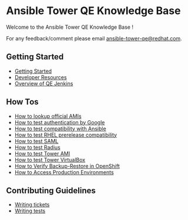 # Ansible Tower QE Knowledge Base

Welcome to the Ansible Tower QE Knowledge Base !

For any feedback/comment please email <ansible-tower-qe@redhat.com>.

## Getting Started

  * [Getting Started](getting_started.md)
  * [Developer Resources](developer_resources.md)
  * [Overview of QE Jenkins](overview_of_qe_jenkins_jobs.md)


## How Tos

  * [How to lookup official AMIs](how_to_look_up_official_amis.md)
  * [How to test authentication by Google](how_to_test_authentication_by_google.md)
  * [How to test compatibility with Ansible](how_to_test_compatibility_with_ansible.md)
  * [How to test RHEL prerelease compatibility](how_to_test_compatibility_with_rhel_prereleases.md)
  * [How to test SAML](how_to_test_saml.md)
  * [How to test Radius](how_to_test_radius.md)
  * [How to test Tower AMI](how_to_test_tower_ami.md)
  * [How to test Tower VirtualBox](how_to_test_tower_virtualbox_image.md)
  * [How to Verify Backup-Restore in OpenShift](backup_restore_openshift.md)
  * [How to Access Production Environments](production.md)


## Contributing Guidelines

  * [Writing tickets](tickets.md)
  * [Writing tests](test_writing.md)
